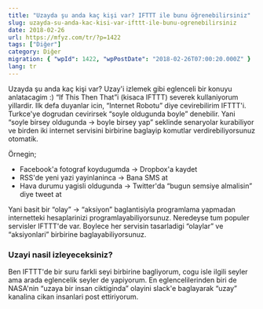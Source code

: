 ```yaml
---
title: "Uzayda şu anda kaç kişi var? IFTTT ile bunu öğrenebilirsiniz"
slug: uzayda-su-anda-kac-kisi-var-ifttt-ile-bunu-ogrenebilirsiniz
date: 2018-02-26
url: https://mfyz.com/tr/?p=1422
tags: ["Diğer"]
category: Diğer
migration: { "wpId": 1422, "wpPostDate": "2018-02-26T07:00:20.000Z" }
lang: tr
---
```


Uzayda şu anda kaç kişi var? Uzay'i izlemek gibi eglenceli bir konuyu anlatacagim :) “If This Then That”i (kisaca IFTTT) severek kullaniyorum yillardir. Ilk defa duyanlar icin, “Internet Robotu” diye cevirebilirim IFTTT'i. Turkce'ye dogrudan cevirirsek “soyle oldugunda boyle” denebilir. Yani “soyle birsey oldugunda → boyle birsey yap” seklinde senaryolar kurabiliyor ve birden iki internet servisini birbirine baglayip komutlar verdirebiliyorsunuz otomatik.

Örnegin;

- Facebook'a fotograf koydugumda → Dropbox'a kaydet
- RSS'de yeni yazi yayinlaninca → Bana SMS at
- Hava durumu yagisli oldugunda → Twitter'da “bugun semsiye almalisin” diye tweet at

Yani basit bir “olay” → “aksiyon” baglantisiyla programlama yapmadan internetteki hesaplarinizi programlayabiliyorsunuz. Neredeyse tum populer servisler IFTTT'de var. Boylece her servisin tasarladigi “olaylar” ve “aksiyonlari” birbirine baglayabiliyorsunuz.

### Uzayi nasil izleyeceksiniz?

Ben IFTTT'de bir suru farkli seyi birbirine bagliyorum, cogu isle ilgili seyler ama arada eglencelik seyler de yapiyorum. En eglencelilerinden biri de NASA'nin “uzaya bir insan ciktiginda” olayini slack'e baglayarak “uzay” kanalina cikan insanlari post ettiriyorum.

